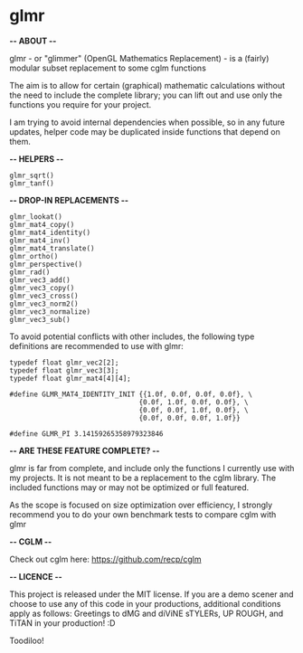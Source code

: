 # glmr

**-- ABOUT --**

glmr  - or "glimmer" (OpenGL Mathematics Replacement) - is a (fairly) modular subset replacement to some cglm functions


The aim is to allow for certain (graphical) mathematic calculations without the need to include the complete library; you can lift out and use only the functions you require for your project.


I am trying to avoid internal dependencies when possible, so in any future updates, helper code may be duplicated inside functions that depend on them.


**-- HELPERS --**


    glmr_sqrt()  
    glmr_tanf()


**-- DROP-IN REPLACEMENTS --**


    glmr_lookat()
    glmr_mat4_copy()
    glmr_mat4_identity()
    glmr_mat4_inv()
    glmr_mat4_translate()
    glmr_ortho()
    glmr_perspective()
    glmr_rad()
    glmr_vec3_add()
    glmr_vec3_copy()
    glmr_vec3_cross()
    glmr_vec3_norm2()
    glmr_vec3_normalize)
    glmr_vec3_sub()


To avoid potential conflicts with other includes, the following type definitions are recommended to use with glmr:


    typedef float glmr_vec2[2];
    typedef float glmr_vec3[3];
    typedef float glmr_mat4[4][4];

    #define GLMR_MAT4_IDENTITY_INIT {{1.0f, 0.0f, 0.0f, 0.0f}, \
                                    {0.0f, 1.0f, 0.0f, 0.0f}, \
                                    {0.0f, 0.0f, 1.0f, 0.0f}, \
                                    {0.0f, 0.0f, 0.0f, 1.0f}}

    #define GLMR_PI 3.14159265358979323846


**-- ARE THESE FEATURE COMPLETE? --**


glmr is far from complete, and include only the functions I currently use with my projects. It is not meant to be a replacement to the cglm library. The included functions may or may not be optimized or full featured.

As the scope is focused on size optimization over efficiency, I strongly recommend you to do your own benchmark tests to compare cglm with glmr


**-- CGLM --**


Check out cglm here: https://github.com/recp/cglm


**-- LICENCE --**


This project is released under the MIT license. If you are a demo scener and choose to use any of this code in your productions, additional conditions apply as follows: Greetings to dMG and diViNE sTYLERs, UP ROUGH, and TiTAN in your production! :D


Toodiloo!

